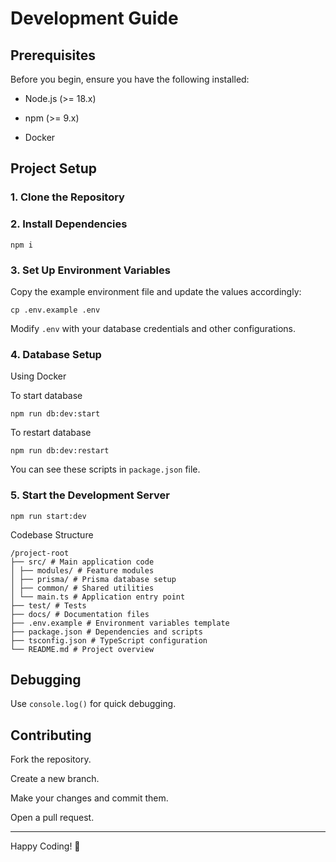 # Development Guide

## Prerequisites

Before you begin, ensure you have the following installed:

- Node.js (>= 18.x)

- npm (>= 9.x)

- Docker

## Project Setup

### 1. Clone the Repository

### 2. Install Dependencies

```npm
npm i
```

### 3. Set Up Environment Variables

Copy the example environment file and update the values accordingly:

```terminal
cp .env.example .env
```

Modify `.env` with your database credentials and other configurations.

### 4. Database Setup

Using Docker

To start database

```npm
npm run db:dev:start
```

To restart database

```npm
npm run db:dev:restart
```

You can see these scripts in `package.json` file.

### 5. Start the Development Server

```terminal
npm run start:dev
```

Codebase Structure

```
/project-root
├── src/ # Main application code
│ ├── modules/ # Feature modules
│ ├── prisma/ # Prisma database setup
│ ├── common/ # Shared utilities
│ └── main.ts # Application entry point
├── test/ # Tests
├── docs/ # Documentation files
├── .env.example # Environment variables template
├── package.json # Dependencies and scripts
├── tsconfig.json # TypeScript configuration
└── README.md # Project overview
```

<!-- Useful Commands

Running the App

npm run start # Start in production mode
npm run start:dev # Start in development mode

Running Tests

npm run test # Run unit tests
npm run test:e2e # Run end-to-end tests

Linting & Formatting

npm run lint # Check for linting errors
npm run format # Format the codebase -->

## Debugging

Use `console.log()` for quick debugging.

<!-- Use npm run start:debug to attach a debugger. -->

<!-- Check logs in logs/ folder for errors. -->

## Contributing

Fork the repository.

Create a new branch.

Make your changes and commit them.

Open a pull request.

<!-- ## Troubleshooting

Issue

Solution

Port already in use

Run lsof -i :PORT and kill the process using kill -9 PID

Database connection error

Ensure PostgreSQL is running and credentials in .env are correct

Module not found

Run npm install to install dependencies -->

---

Happy Coding! 🚀
